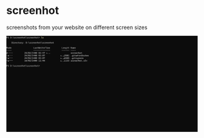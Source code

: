 # screenhot
screenshots from your website on different screen sizes 

![demo of application](https://github.com/MohammadAnsari98/screenhot/blob/master/Animation.gif)
